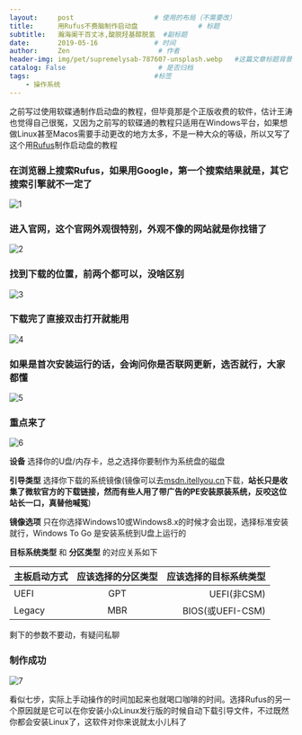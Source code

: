 ```yaml
---
layout:     post                    # 使用的布局（不需要改）
title:      用Rufus不费脑制作启动盘               # 标题
subtitle:   瀚海阑干百丈冰,酸脱羟基醇脱氢  #副标题
date:       2019-05-16              # 时间
author:     Zen                      # 作者
header-img: img/pet/supremelysab-787607-unsplash.webp   #这篇文章标题背景图片
catalog: False                       # 是否归档
tags:                               #标签
    - 操作系统
---
```

之前写过使用软碟通制作启动盘的教程，但毕竟那是个正版收费的软件，估计王涛也觉得自己很冤，又因为之前写的软碟通的教程只适用在Windows平台，如果想做Linux甚至Macos需要手动更改的地方太多，不是一种大众的等级，所以又写了这个用[Rufus](https://rufus.ie/)制作启动盘的教程

### 在浏览器上搜索Rufus，如果用Google，第一个搜索结果就是，其它搜索引擎就不一定了

![1](https://raw.githubusercontent.com/zhangyiming748/zhangyiming748.github.io/master/img/Make_Bootable_USB/1.webp)

### 进入官网，这个官网外观很特别，外观不像的网站就是你找错了

![2](https://raw.githubusercontent.com/zhangyiming748/zhangyiming748.github.io/master/img/Make_Bootable_USB/2.webp)

### 找到下载的位置，前两个都可以，没啥区别

![3](https://raw.githubusercontent.com/zhangyiming748/zhangyiming748.github.io/master/img/Make_Bootable_USB/3.webp)

### 下载完了直接双击打开就能用

![4](https://raw.githubusercontent.com/zhangyiming748/zhangyiming748.github.io/master/img/Make_Bootable_USB/4.webp)

### 如果是首次安装运行的话，会询问你是否联网更新，选否就行，大家都懂

![5](https://raw.githubusercontent.com/zhangyiming748/zhangyiming748.github.io/master/img/Make_Bootable_USB/5.webp)

### 重点来了

![6](https://raw.githubusercontent.com/zhangyiming748/zhangyiming748.github.io/master/img/Make_Bootable_USB/6.webp)

**设备** 选择你的U盘/内存卡，总之选择你要制作为系统盘的磁盘

**引导类型** 选择你下载的系统镜像(镜像可以去[msdn.itellyou.cn](https://msdn.itellyou.cn)下载，**站长只是收集了微软官方的下载链接，然而有些人用了带广告的PE安装原装系统，反咬这位站长一口，真替他喊冤**)

**镜像选项** 只在你选择Windows10或Windows8.x的时候才会出现，选择标准安装就行，Windows To Go 是安装系统到U盘上运行的

**目标系统类型** 和 **分区类型** 的对应关系如下

主板启动方式|应该选择的分区类型|应该选择的目标系统类型
---|:--:|---:
UEFI|GPT|UEFI(非CSM)
Legacy|MBR|BIOS(或UEFI-CSM)

剩下的参数不要动，有疑问私聊

### 制作成功

![7](https://raw.githubusercontent.com/zhangyiming748/zhangyiming748.github.io/master/img/Make_Bootable_USB/7.webp)

看似七步，实际上手动操作的时间加起来也就喝口咖啡的时间。选择Rufus的另一个原因就是它可以在你安装小众Linux发行版的时候自动下载引导文件，不过既然你都会安装Linux了，这软件对你来说就太小儿科了

